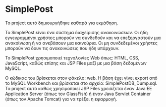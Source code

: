 # SimplePost

<!--- ![demo](https://github.com/DsTyM/TeiSteSchedule/blob/master/demo.gif?raw=true) --->

Το project αυτό δημιουργήθηκε καθαρά για εκμάθηση.


Το SimplePost είναι ένα σύστημα διαχείρισης ανακοινώσεων.
Οι ήδη εγγεγραμμένοι χρήστες μπορούν να συνδεθούν και να επεξεργαστούν 
μια ανακοίνωση ή να ανεβάσουν μια καινούρια.
Οι μη συνδεδεμένοι χρήστες μπορούν να δουν τις ανακοινώσεις που ήδη υπάρχουν.

Το SimplePost χρησιμοποιεί τεχνολογίες Web όπως: 
HTML, CSS, JavaScript, καθώς επίσης και JSP Files 
μαζί με μια βάση δεδομένων MySQL. 


Ο κώδικας του βρίσκεται στον φάκελο: web.
Η βάση έχει γίνει export από το MySQL Workbench και βρίσκεται στο αρχείο: SimplePostDB_Dump.sql.
Το project αυτό καθώς χρησιμοποιεί JSP Files χρειάζεται έναν
Java EE Application Server (όπως τον GlassFish) ή
έναν Java Servlet Container (όπως τον Apache Tomcat) για να τρέξει η εφαρμογή.
